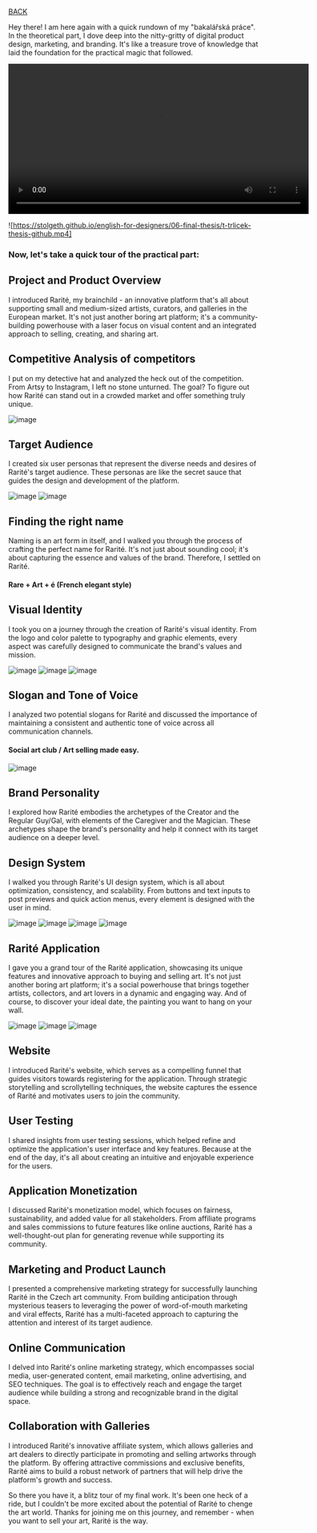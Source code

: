 [BACK](https://stolgeth.github.io/english-for-designers/)

Hey there! I am here again with a quick rundown of my "bakalářská práce". In the theoretical part, I dove deep into the nitty-gritty of digital product design, marketing, and branding. It's like a treasure trove of knowledge that laid the foundation for the practical magic that followed.

<video width="600" controls>
  <source src="https://stolgeth.github.io/english-for-designers/06-final-thesis/t-trlicek-thesis-github.mp4" type="video/mp4">
  Your browser does not support the video tag.
</video>

![https://stolgeth.github.io/english-for-designers/06-final-thesis/t-trlicek-thesis-github.mp4]

### Now, let's take a quick tour of the practical part:

## Project and Product Overview
I introduced Rarité, my brainchild - an innovative platform that's all about supporting small and medium-sized artists, curators, and galleries in the European market. It's not just another boring art platform; it's a community-building powerhouse with a laser focus on visual content and an integrated approach to selling, creating, and sharing art.

## Competitive Analysis of competitors 
I put on my detective hat and analyzed the heck out of the competition. From Artsy to Instagram, I left no stone unturned. The goal? To figure out how Rarité can stand out in a crowded market and offer something truly unique.

![image](https://github.com/Stolgeth/english-for-designers/assets/133216768/747788a4-67bd-4490-a22b-308d4ddbcd75)


## Target Audience
I created six user personas that represent the diverse needs and desires of Rarité's target audience. These personas are like the secret sauce that guides the design and development of the platform.

![image](https://github.com/Stolgeth/english-for-designers/assets/133216768/d484eb58-f497-4658-a8e8-f86a92a84474)
![image](https://github.com/Stolgeth/english-for-designers/assets/133216768/9bff4b25-e583-4b2a-9c53-eacf383275af)


## Finding the right name
Naming is an art form in itself, and I walked you through the process of crafting the perfect name for Rarité. It's not just about sounding cool; it's about capturing the essence and values of the brand. Therefore, I settled on Rarité. 

#### Rare + Art + é (French elegant style)

## Visual Identity
I took you on a journey through the creation of Rarité's visual identity. From the logo and color palette to typography and graphic elements, every aspect was carefully designed to communicate the brand's values and mission.

![image](https://github.com/Stolgeth/english-for-designers/assets/133216768/74cd30ef-fdd3-4eec-9b7b-632fc20d9cf6)
![image](https://github.com/Stolgeth/english-for-designers/assets/133216768/847516bc-fa67-4d29-895f-19545c4bc558)
![image](https://github.com/Stolgeth/english-for-designers/assets/133216768/643d79ae-d14b-44fa-9048-351e545aee21)

## Slogan and Tone of Voice
I analyzed two potential slogans for Rarité and discussed the importance of maintaining a consistent and authentic tone of voice across all communication channels.

#### Social art club / Art selling made easy.

![image](https://github.com/Stolgeth/english-for-designers/assets/133216768/642a08ba-3ecf-4676-9002-7bb7e4fd1f33)

## Brand Personality
I explored how Rarité embodies the archetypes of the Creator and the Regular Guy/Gal, with elements of the Caregiver and the Magician. These archetypes shape the brand's personality and help it connect with its target audience on a deeper level.

## Design System
I walked you through Rarité's UI design system, which is all about optimization, consistency, and scalability. From buttons and text inputs to post previews and quick action menus, every element is designed with the user in mind.

![image](https://github.com/Stolgeth/english-for-designers/assets/133216768/64530aff-9ddf-4414-aaef-7b8cd5141417)
![image](https://github.com/Stolgeth/english-for-designers/assets/133216768/b2db6b3e-f412-42b2-be9e-8613886c086e)
![image](https://github.com/Stolgeth/english-for-designers/assets/133216768/6ba13753-fa41-43cf-8e1f-bdc384267fe7)
![image](https://github.com/Stolgeth/english-for-designers/assets/133216768/b337cd1a-bd28-4265-a406-647b50f3f507)

## Rarité Application
I gave you a grand tour of the Rarité application, showcasing its unique features and innovative approach to buying and selling art. It's not just another boring art platform; it's a social powerhouse that brings together artists, collectors, and art lovers in a dynamic and engaging way. And of course, to discover your ideal date, the painting you want to hang on your wall.

![image](https://github.com/Stolgeth/english-for-designers/assets/133216768/95516fca-340f-4470-bf86-5ca8d2525b48)
![image](https://github.com/Stolgeth/english-for-designers/assets/133216768/818e2d5f-1e1a-4837-801f-0a08cb6ed3c1)
![image](https://github.com/Stolgeth/english-for-designers/assets/133216768/043c8c91-a9cf-4821-a55a-0e4674138894)

## Website
I introduced Rarité's website, which serves as a compelling funnel that guides visitors towards registering for the application. Through strategic storytelling and scrollytelling techniques, the website captures the essence of Rarité and motivates users to join the community.

## User Testing
I shared insights from user testing sessions, which helped refine and optimize the application's user interface and key features. Because at the end of the day, it's all about creating an intuitive and enjoyable experience for the users.

## Application Monetization
I discussed Rarité's monetization model, which focuses on fairness, sustainability, and added value for all stakeholders. From affiliate programs and sales commissions to future features like online auctions, Rarité has a well-thought-out plan for generating revenue while supporting its community.

## Marketing and Product Launch
I presented a comprehensive marketing strategy for successfully launching Rarité in the Czech art community. From building anticipation through mysterious teasers to leveraging the power of word-of-mouth marketing and viral effects, Rarité has a multi-faceted approach to capturing the attention and interest of its target audience.

## Online Communication
I delved into Rarité's online marketing strategy, which encompasses social media, user-generated content, email marketing, online advertising, and SEO techniques. The goal is to effectively reach and engage the target audience while building a strong and recognizable brand in the digital space.

## Collaboration with Galleries
I introduced Rarité's innovative affiliate system, which allows galleries and art dealers to directly participate in promoting and selling artworks through the platform. By offering attractive commissions and exclusive benefits, Rarité aims to build a robust network of partners that will help drive the platform's growth and success.

So there you have it, a blitz tour of my final work. It's been one heck of a ride, but I couldn't be more excited about the potential of Rarité to chenge the art world. Thanks for joining me on this journey, and remember - when you want to sell your art, Rarité is the way. 

